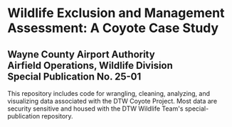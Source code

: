 # Wildlife Exclusion and Management Assessment: A Coyote Case Study
## Wayne County Airport Authority<br>Airfield Operations, Wildlife Division<br>Special Publication No. 25-01

This repository includes code for wrangling, cleaning, analyzing, and visualizing data associated with the DTW Coyote Project. Most data are security sensitive and housed with the DTW Wildlife Team's special-publication repository.
